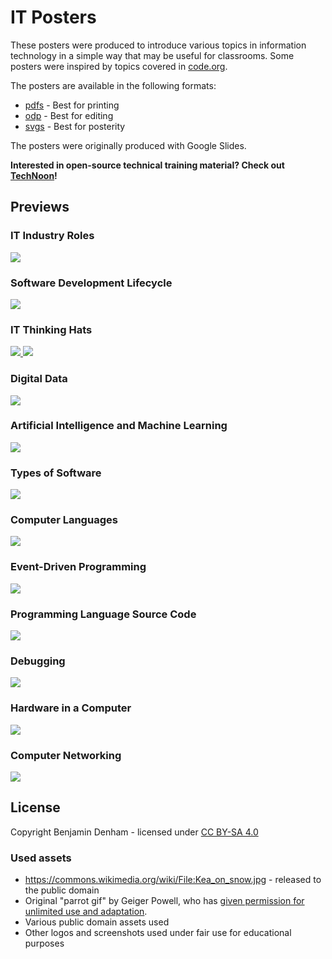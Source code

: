 # IT Posters

These posters were produced to introduce various topics in information
technology in a simple way that may be useful for classrooms. Some
posters were inspired by topics covered in
[code.org](https://code.org/).

The posters are available in the following formats:

* [pdfs](pdfs/) - Best for printing
* [odp](odp/) - Best for editing
* [svgs](svgs/) - Best for posterity

The posters were originally produced with Google Slides.

**Interested in open-source technical training material? Check out
[TechNoon](https://technoon.org)!**


## Previews

### IT Industry Roles

<a href="pdf/it_industry_roles_landscape.pdf?raw=true">
    <img src="svg/it_industry_roles_landscape.svg" style="max-width: 300px; max-height: 300px;">
</a>

### Software Development Lifecycle

<a href="pdf/software_development_lifecycle_landscape.pdf?raw=true">
    <img src="svg/software_development_lifecycle_landscape.svg" style="max-width: 300px; max-height: 300px;">
</a>

### IT Thinking Hats

<a href="pdf/it_thinking_hats_landscape.pdf?raw=true">
    <img src="svg/it_thinking_hats_landscape.svg" style="max-width: 300px; max-height: 300px;">
</a>

<a href="pdf/it_thinking_hats_portrait.pdf?raw=true">
    <img src="svg/it_thinking_hats_portrait.svg" style="max-width: 300px; max-height: 300px;">
</a>

### Digital Data

<a href="pdf/digital_data_portrait.pdf?raw=true">
    <img src="svg/digital_data_portrait.svg" style="max-width: 300px; max-height: 300px;">
</a>

### Artificial Intelligence and Machine Learning

<a href="pdf/artificial_intelligence_and_machine_learning_portrait.pdf?raw=true">
    <img src="svg/artificial_intelligence_and_machine_learning_portrait.svg" style="max-width: 300px; max-height: 300px;">
</a>

### Types of Software

<a href="pdf/types_of_software_landscape.pdf?raw=true">
    <img src="svg/types_of_software_landscape.svg" style="max-width: 300px; max-height: 300px;">
</a>

### Computer Languages

<a href="pdf/computer_languages_landscape.pdf?raw=true">
    <img src="svg/computer_languages_landscape.svg" style="max-width: 300px; max-height: 300px;">
</a>

### Event-Driven Programming

<a href="pdf/event_driven_programming_landscape.pdf?raw=true">
    <img src="svg/event_driven_programming_landscape.svg" style="max-width: 300px; max-height: 300px;">
</a>

### Programming Language Source Code

<a href="pdf/programming_language_source_code_landscape.pdf?raw=true">
    <img src="svg/programming_language_source_code_landscape.svg" style="max-width: 300px; max-height: 300px;">
</a>

### Debugging

<a href="pdf/debugging_landscape.pdf?raw=true">
    <img src="svg/debugging_landscape.svg" style="max-width: 300px; max-height: 300px;">
</a>

### Hardware in a Computer

<a href="pdf/hardware_in_a_computer_landscape.pdf?raw=true">
    <img src="svg/hardware_in_a_computer_landscape.svg" style="max-width: 300px; max-height: 300px;">
</a>

### Computer Networking

<a href="pdf/computer_networking_landscape.pdf?raw=true">
    <img src="svg/computer_networking_landscape.svg" style="max-width: 300px; max-height: 300px;">
</a>


## License

Copyright Benjamin Denham - licensed under
[CC BY-SA 4.0](https://creativecommons.org/licenses/by-sa/4.0/)

### Used assets

* https://commons.wikimedia.org/wiki/File:Kea_on_snow.jpg - released
  to the public domain
* Original "parrot gif" by Geiger Powell, who has
  [given permission for unlimited use and adaptation](https://github.com/jmhobbs/cultofthepartyparrot.com/blob/main/LICENSE).
* Various public domain assets used
* Other logos and screenshots used under fair use for educational
  purposes

